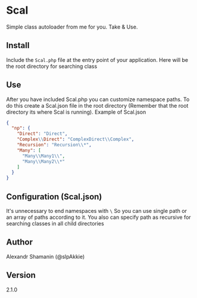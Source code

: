 # Scal

Simple class autoloader from me for you. Take & Use.

## Install

Include the `Scal.php` file at the entry point of your application. Here will be the root directory for searching class

## Use

After you have included Scal.php you can customize namespace paths. To do this create a Scal.json file in the root directory (Remember that the root directory its where Scal is running).
Example of Scal.json

```json
{
  "np": {
    "Direct": "Direct",
    "Complex\\Direct": "ComplexDirect\\Complex",
    "Recursion": "Recursion\\*",
    "Many": [
      "Many\\Many1\\",
      "Many\\Many2\\*"
    ]
  }
}
```

## Configuration (Scal.json)

It's unnecessary to end namespaces with `\`
So you can use single path or an array of paths according to it.
You also can specify path as recursive for searching classes in all child directories

## Author

Alexandr Shamanin (@slpAkkie)

## Version

2.1.0
